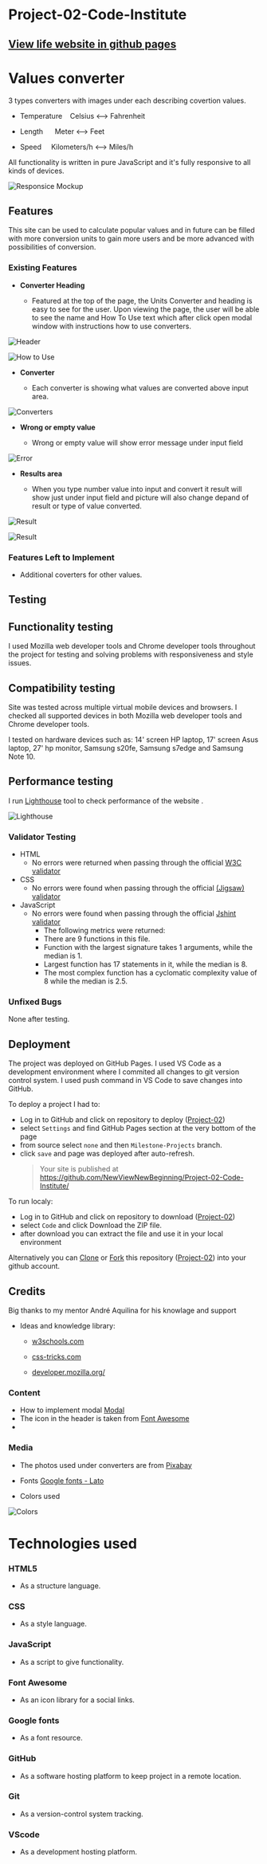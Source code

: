 # Project-02-Code-Institute

## [View life website in github pages](https://newviewnewbeginning.github.io/Project-02-Code-Institute/?fbclid=IwAR08GFwaCjcxqDqrs54Y8vWdcBJFv4CljcEI5Zlqa5LEJ3RPSNeGcV05ELM)


# Values converter

3 types converters with images under each describing covertion values.
 
  - Temperature    Celsius <--> Fahrenheit  
 
  - Length      Meter <--> Feet

  - Speed     Kilometers/h <--> Miles/h

All functionality is written in pure JavaScript and it's fully responsive to all kinds of devices. 

![Responsice Mockup](https://github.com/NewViewNewBeginning/Project-02-Code-Institute/blob/main/assets/readme-img/amIresponsive.png)

## Features 

This site can be used to calculate popular values and in future can be filled with more conversion units to gain more users and be more advanced with possibilities of conversion. 

### Existing Features

- __Converter Heading__

  - Featured at the top of the page, the Units Converter and heading is easy to see for the user. Upon viewing the page, the user will be able to see the name and How To Use text which after click open modal window with instructions how to use converters.

![Header](https://github.com/NewViewNewBeginning/Project-02-Code-Institute/blob/main/assets/readme-img/header-scr.png)

![How to Use](https://github.com/NewViewNewBeginning/Project-02-Code-Institute/blob/main/assets/readme-img/Modal-scr.png)

- __Converter__

  - Each converter is showing what values are converted above input area.

![Converters](https://github.com/NewViewNewBeginning/Project-02-Code-Institute/blob/main/assets/readme-img/converters-scr.png)

- __Wrong or empty value__

  - Wrong or empty value will show error message under input field 

![Error](https://github.com/NewViewNewBeginning/Project-02-Code-Institute/blob/main/assets/readme-img/converter-alert-scr.png)

- __Results area__

  - When you type number value into input and convert it result will show just under input field and picture will also change depand of result or type of value converted. 

![Result](https://github.com/NewViewNewBeginning/Project-02-Code-Institute/blob/main/assets/readme-img/converter-other-img-scr.png)

![Result](https://github.com/NewViewNewBeginning/Project-02-Code-Institute/blob/main/assets/readme-img/miles-img-scr.png)


### Features Left to Implement

- Additional coverters for other values.

## Testing 


## Functionality testing

I used Mozilla web developer tools and Chrome developer tools throughout the project for testing and solving problems with responsiveness and style issues.

## Compatibility testing

Site was tested across multiple virtual mobile devices and browsers. I checked all supported devices in both Mozilla web developer tools and Chrome developer tools.

I tested on hardware devices such as: 14' screen HP laptop, 17' screen Asus laptop, 27' hp monitor, Samsung s20fe, Samsung s7edge and Samsung Note 10.

## Performance testing

I run [Lighthouse](https://developers.google.com/web/tools/lighthouse/) tool to check performance of the website .

![Lighthouse ](https://github.com/NewViewNewBeginning/Project-02-Code-Institute/blob/main/assets/readme-img/lighthouse-scr.png)


### Validator Testing 

- HTML
    - No errors were returned when passing through the official [W3C validator](https://validator.w3.org/nu/?doc=https%3A%2F%2Fnewviewnewbeginning.github.io%2FProject-02-Code-Institute%2F%3Ffbclid%3DIwAR08GFwaCjcxqDqrs54Y8vWdcBJFv4CljcEI5Zlqa5LEJ3RPSNeGcV05ELM)
- CSS
    - No errors were found when passing through the official [(Jigsaw) validator](https://jigsaw.w3.org/css-validator/validator?uri=https%3A%2F%2Fnewviewnewbeginning.github.io%2FProject-02-Code-Institute%2F%3Ffbclid%3DIwAR08GFwaCjcxqDqrs54Y8vWdcBJFv4CljcEI5Zlqa5LEJ3RPSNeGcV05ELM&profile=css3svg&usermedium=all&warning=1&vextwarning=&lang=pl-PL)
- JavaScript
    - No errors were found when passing through the official [Jshint validator](https://jshint.com/)
      - The following metrics were returned: 
      - There are 9 functions in this file.
      - Function with the largest signature takes 1 arguments, while the median is 1.
      - Largest function has 17 statements in it, while the median is 8.
      - The most complex function has a cyclomatic complexity value of 8 while the median is 2.5.

### Unfixed Bugs

None after testing.


## Deployment

The project was deployed on GitHub Pages. I used VS Code as a development environment where I commited all changes to git version control system.
I used push command in VS Code to save changes into GitHub.

To deploy a project I had to:

- Log in to GitHub and click on repository to deploy ([Project-02](https://github.com/NewViewNewBeginning/Project-02-Code-Institute))
- select `Settings` and find GitHub Pages section at the very bottom of the page
- from source select `none` and then `Milestone-Projects` branch.
- click `save` and page was deployed after auto-refresh.
  > Your site is published at https://github.com/NewViewNewBeginning/Project-02-Code-Institute/

To run localy:

- Log in to GitHub and click on repository to download ([Project-02](https://github.com/NewViewNewBeginning/Project-02-Code-Institute))
- select `Code` and click Download the ZIP file.
- after download you can extract the file and use it in your local environment

Alternatively you can [Clone](https://docs.github.com/en/free-pro-team@latest/github/creating-cloning-and-archiving-repositories/cloning-a-repository)
or [Fork](https://docs.github.com/en/free-pro-team@latest/github/getting-started-with-github/fork-a-repo)
this repository ([Project-02](https://github.com/NewViewNewBeginning/Project-02-Code-Institute)) into your github account.


## Credits 

Big thanks to my mentor André Aquilina for his knowlage and support

- Ideas and knowledge library:

  - [w3schools.com](https://www.w3schools.com)

  - [css-tricks.com](https://css-tricks.com/)

  - [developer.mozilla.org/](https://developer.mozilla.org/)

### Content 

- How to implement modal [Modal](https://www.youtube.com/watch?v=XH5OW46yO8I)
- The icon in the header is taken from [Font Awesome](https://fontawesome.com/)
- 

### Media

- The photos used under converters are from [Pixabay](https://pixabay.com/)

- Fonts [Google fonts - Lato](https://fonts.google.com/)

- Colors used 

![Colors](https://github.com/NewViewNewBeginning/Project-02-Code-Institute/blob/main/assets/readme-img/colors-scr.png)




# Technologies used

### HTML5

- As a structure language.

### CSS

- As a style language.

### JavaScript

- As a script to give functionality.

### Font Awesome

- As an icon library for a social links.

### Google fonts

- As a font resource.

### GitHub

- As a software hosting platform to keep project in a remote location.

### Git

- As a version-control system tracking.

### VScode

- As a development hosting platform.


